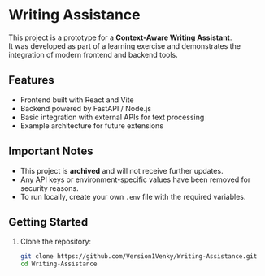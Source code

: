 # Writing Assistance

This project is a prototype for a **Context-Aware Writing Assistant**.  
It was developed as part of a learning exercise and demonstrates the integration of modern frontend and backend tools.

## Features
- Frontend built with React and Vite
- Backend powered by FastAPI / Node.js
- Basic integration with external APIs for text processing
- Example architecture for future extensions

## Important Notes
- This project is **archived** and will not receive further updates.  
- Any API keys or environment-specific values have been removed for security reasons.  
- To run locally, create your own `.env` file with the required variables.

## Getting Started
1. Clone the repository:
   ```bash
   git clone https://github.com/Version1Venky/Writing-Assistance.git
   cd Writing-Assistance
